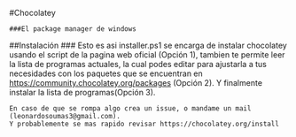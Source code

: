 #Chocolatey

    ###El package manager de windows 
##Instalación 
    ### Esto es asi installer.ps1 se encarga de instalar chocolatey usando el script de la pagina web oficial (Opción 1), tambien te permite leer la lista de programas actuales, la cual podes editar para ajustarla a tus necesidades con los paquetes que se encuentran en https://community.chocolatey.org/packages (Opción 2).
    Y finalmente instalar la lista de programas(Opción 3).

    En caso de que se rompa algo crea un issue, o mandame un mail (leonardosoumas3@gmail.com).
    Y probablemente se mas rapido revisar https://chocolatey.org/install